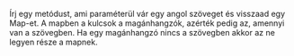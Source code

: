 Írj egy metódust, ami paraméterül vár egy angol szöveget és visszaad egy Map-et. A mapben a kulcsok a magánhangzók, azérték pedig az, amennyi van a szövegben. Ha egy magánhangzó nincs a szövegben akkor az ne legyen része a mapnek.